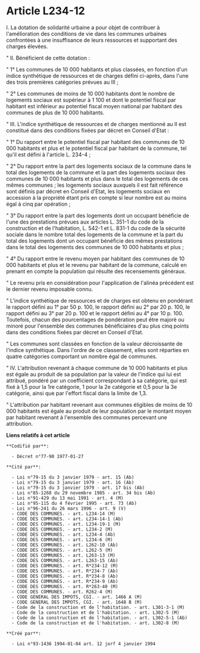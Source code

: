 # Article L234-12

I.  La dotation de solidarité urbaine a pour objet de contribuer à l'amélioration des conditions de vie dans les communes
urbaines confrontées à une insuffisance de leurs ressources et supportant des charges élevées.

" II.  Bénéficient de cette dotation :

" 1° Les communes de 10 000 habitants et plus classées, en fonction d'un indice synthétique de ressources et de charges
défini ci-après, dans l'une des trois premières catégories prévues au III ;

" 2° Les communes de moins de 10 000 habitants dont le nombre de logements sociaux est supérieur à 1 100 et dont le potentiel
fiscal par habitant est inférieur au potentiel fiscal moyen national par habitant des communes de plus de 10 000 habitants.

" III.  L'indice synthétique de ressources et de charges mentionné au II est constitué dans des conditions fixées par décret
en Conseil d'Etat :

" 1° Du rapport entre le potentiel fiscal par habitant des communes de 10 000 habitants et plus et le potentiel fiscal par
habitant de la commune, tel qu'il est défini à l'article L. 234-4 ;

" 2° Du rapport entre la part des logements sociaux de la commune dans le total des logements de la commune et la part des
logements sociaux des communes de 10 000 habitants et plus dans le total des logements de ces mêmes communes ; les logements
sociaux auxquels il est fait référence sont définis par décret en Conseil d'Etat, les logements sociaux en accession à la
propriété étant pris en compte si leur nombre est au moins égal à cinq par opération ;

" 3° Du rapport entre la part des logements dont un occupant bénéficie de l'une des prestations prévues aux articles L. 351-1
du code de la construction et de l'habitation, L. 542-1 et L. 831-1 du code de la sécurité sociale dans le nombre total des
logements de la commune et la part du total des logements dont un occupant bénéficie des mêmes prestations dans le total des
logements des communes de 10 000 habitants et plus ;

" 4° Du rapport entre le revenu moyen par habitant des communes de 10 000 habitants et plus et le revenu par habitant de la
commune, calculé en prenant en compte la population qui résulte des recensements généraux.

" Le revenu pris en considération pour l'application de l'alinéa précédent est le dernier revenu imposable connu.

" L'indice synthétique de ressources et de charges est obtenu en pondérant le rapport défini au 1° par 50 p. 100, le rapport
défini au 2° par 20 p. 100, le rapport défini au 3° par 20 p. 100 et le rapport défini au 4° par 10 p. 100. Toutefois, chacun
des pourcentages de pondération peut être majoré ou minoré pour l'ensemble des communes bénéficiaires d'au plus cinq points
dans des conditions fixées par décret en Conseil d'Etat.

" Les communes sont classées en fonction de la valeur décroissante de l'indice synthétique. Dans l'ordre de ce classement,
elles sont réparties en quatre catégories comportant un nombre égal de communes.

" IV.  L'attribution revenant à chaque commune de 10 000 habitants et plus est égale au produit de sa population par la
valeur de l'indice qui lui est attribué, pondéré par un coefficient correspondant à sa catégorie, qui est fixé à 1,5 pour la
1re catégorie, 1 pour la 2e catégorie et 0,5 pour la 3e catégorie, ainsi que par l'effort fiscal dans la limite de 1,3.

" L'attribution par habitant revenant aux communes éligibles de moins de 10 000 habitants est égale au produit de leur
population par le montant moyen par habitant revenant à l'ensemble des communes percevant une attribution.

**Liens relatifs à cet article**

	**Codifié par**:

	  - Décret n°77-90 1977-01-27

	**Cité par**:

	  - Loi n°79-15 du 3 janvier 1979 - art. 15 (Ab)
	  - Loi n°79-15 du 3 janvier 1979 - art. 16 (Ab)
	  - Loi n°79-15 du 3 janvier 1979 - art. 17 bis (Ab)
	  - Loi n°85-1268 du 29 novembre 1985 - art. 34 bis (Ab)
	  - Loi n°91-429 du 13 mai 1991 - art. 4 (M)
	  - Loi n°95-115 du 4 février 1995 - art. 73 (Ab)
	  - Loi n°96-241 du 26 mars 1996 - art. 9 (V)
	  - CODE DES COMMUNES. - art. L234-14 (M)
	  - CODE DES COMMUNES. - art. L234-14-1 (Ab)
	  - CODE DES COMMUNES. - art. L234-19-1 (M)
	  - CODE DES COMMUNES. - art. L234-2 (M)
	  - CODE DES COMMUNES. - art. L234-4 (Ab)
	  - CODE DES COMMUNES. - art. L234-6 (M)
	  - CODE DES COMMUNES. - art. L262-10 (Ab)
	  - CODE DES COMMUNES. - art. L262-5 (M)
	  - CODE DES COMMUNES. - art. L263-13 (M)
	  - CODE DES COMMUNES. - art. L263-15 (Ab)
	  - CODE DES COMMUNES. - art. R*234-12 (M)
	  - CODE DES COMMUNES. - art. R*234-7 (Ab)
	  - CODE DES COMMUNES. - art. R*234-8 (Ab)
	  - CODE DES COMMUNES. - art. R*234-9 (Ab)
	  - CODE DES COMMUNES. - art. R*263-40 (M)
	  - CODE DES COMMUNES. - art. R262-4 (M)
	  - CODE GENERAL DES IMPOTS, CGI. - art. 1466 A (M)
	  - CODE GENERAL DES IMPOTS, CGI. - art. 1648 B (M)
	  - Code de la construction et de l'habitation. - art. L301-3-1 (M)
	  - Code de la construction et de l'habitation. - art. L302-5 (M)
	  - Code de la construction et de l'habitation. - art. L302-5-1 (Ab)
	  - Code de la construction et de l'habitation. - art. L302-8 (M)

	**Créé par**:

	  - Loi n°93-1436 1994-01-04 art. 12 jorf 4 janvier 1994
